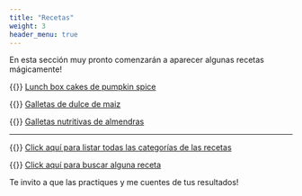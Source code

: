 ```yaml
---
title: "Recetas"
weight: 3
header_menu: true
---
```


En esta sección muy pronto comenzarán a aparecer algunas recetas mágicamente!

{{<icon class="fa fa-hand-o-right">}}&nbsp;[Lunch box cakes de pumpkin spice](recipes/lunch_box_cake_pumpkin_spice)

{{<icon class="fa fa-hand-o-right">}}&nbsp;[Galletas de dulce de maiz](recipes/galletas_candy_corn)

{{<icon class="fa fa-hand-o-right">}}&nbsp;[Galletas nutritivas de almendras](recipes/galletas_nutritivas_almendras)

__________________________________________
{{<icon class="fa fa-hand-o-right">}}&nbsp;[Click aquí para listar todas las categorías de las recetas](categories)

{{<icon class="fa fa-hand-o-right">}}&nbsp;[Click aquí para buscar alguna receta](search/)


Te invito a que las practiques y me cuentes de tus resultados!






